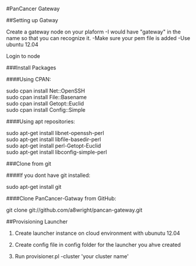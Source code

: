 
#PanCancer Gateway

##Setting up Gatway

Create a gateway node on your plaform 
-I would have "gateway" in the name so that you can recognize it.
-Make sure your pem file is added
-Use ubuntu 12.04

Login to node

###Install Packages

####Using CPAN:

   sudo cpan install Net::OpenSSH  
   sudo cpan install File::Basename  
   sudo cpan install Getopt::Euclid  
   sudo cpan install Config::Simple  

####Using apt repositories:

   sudo apt-get install libnet-openssh-perl  
   sudo apt-get install libfile-basedir-perl  
   sudo apt-get install perl-Getopt-Euclid  
   sudo apt-get install libconfig-simple-perl  


###Clone from git

####If you dont have git installed:

sudo apt-get install git

####Clone PanCancer-Gatway from GitHub:

git clone git://github.com/a8wright/pancan-gateway.git



##Provisioning Launcher

1. Create launcher instance on cloud environment with ubunutu 12.04

2. Create config file in config folder for the launcher you ahve created

3. Run provisioner.pl -cluster 'your cluster name'


